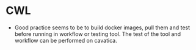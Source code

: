 # CWL
* Good practice seems to be to build docker images, pull them and test before running in workflow or testing tool. The test of the tool and workflow can be performed on cavatica.
